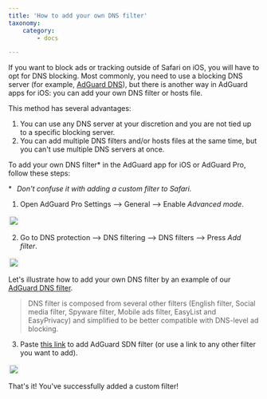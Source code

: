 ```yaml
---
title: 'How to add your own DNS filter'
taxonomy:
    category:
        - docs

---
```


If you want to block ads or tracking outside of Safari on iOS, you will have to opt for DNS blocking. Most commonly, you need to use a blocking DNS server (for example, [AdGuard DNS](https://adguard.com/en/adguard-dns/overview.html)), but there is another way in AdGuard apps for iOS: you can add your own DNS filter or hosts file.

This method has several advantages:
1) You can use any DNS server at your discretion and you are not tied up to a specific blocking server.
2) You can add multiple DNS filters and/or hosts files at the same time, but you can't use multiple DNS servers at once.

To add your own DNS filter* in the AdGuard app for iOS or AdGuard Pro, follow these steps:

**⠀Don't confuse it with adding a custom filter to Safari.*

1. Open AdGuard Pro Settings —> General —> Enable *Advanced mode*.
<img src="https://cdn.adguard.com/public/Adguard/Release_notes/iOS/v4.0/advanced_mode_en.jpg" style="border: 1px solid #efefef; max-height: 700px; max-width: 350px; padding: 2px;">

2. Go to DNS protection —> DNS filtering —> DNS filters —> Press *Add filter*.
<img src="https://cdn.adguard.com/public/Adguard/Release_notes/iOS/v4.0/Pro/dns_filters.png" style="border: 1px solid #efefef; max-height: 700px; max-width: 350px; padding: 2px;">

Let's illustrate how to add your own DNS filter by an example of our [AdGuard DNS filter](https://kb.adguard.com/en/general/adguard-ad-filters#domains).

> DNS filter is composed from several other filters (English filter, Social media filter, Spyware filter, Mobile ads filter, EasyList and EasyPrivacy) and simplified to be better compatible with DNS-level ad blocking.

3. Paste [this link](https://filters.adtidy.org/extension/chromium/filters/15.txt) to add AdGuard SDN filter (or use a link to any other filter you want to add).
<img src="https://cdn.adguard.com/public/Adguard/Release_notes/iOS/v4.0/Pro/new_dns_filter.png" style="border: 1px solid #efefef; max-height: 700px; max-width: 350px; padding: 2px;">

That's it! You've successfully added a custom filter!